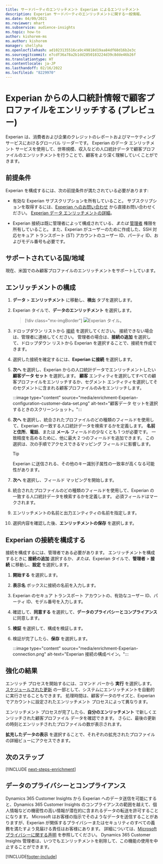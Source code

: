 ```yaml
---
title: サードパーティのエンリッチメント Experian によるエンリッチメント
description: Experian サードパーティのエンリッチメントに関する一般情報。
ms.date: 04/09/2021
ms.reviewer: mhart
ms.subservice: audience-insights
ms.topic: how-to
author: kishorem-ms
ms.author: kishorem
manager: shellyha
ms.openlocfilehash: ad1023135516ca9c49818d19aa84df68d16b2e3c
ms.sourcegitcommit: e7cdf36a78a2b1dd2850183224d39c8dde46b26f
ms.translationtype: HT
ms.contentlocale: ja-JP
ms.lasthandoff: 02/16/2022
ms.locfileid: "8229970"
---
```

# <a name="enrich-customer-profiles-with-demographics-from-experian-preview"></a>Experian からの人口統計情報で顧客プロファイルをエンリッチする (プレビュー)

Experian は、消費者および企業のクレジットのレポートおよびマーケティング サービスにおけるグローバル リーダーです。 Experian のデータ エンリッチメント サービスを使用して、世帯規模、収入などの人口統計データで顧客プロファイルのエンリッチメントを行うことで、顧客をより深く理解していくことができます。

## <a name="prerequisites"></a>前提条件

Experian を構成するには、次の前提条件が満たされている必要があります:

- 有効な Experian サブスクリプションを所有していること。 サブスクリプションを取得するには、[Experian へのお問い合わせ](https://www.experian.com/marketing-services/contact) から直接お問い合わせください。 [Experian データ エンリッチメントの詳細](https://www.experian.com/marketing-services/microsoft?cmpid=ems_web_mci_cdppage)。

- Experian 接続は既に管理者によって構成されている、*または* [管理者](permissions.md#administrator) 権限を所有していること。 また、Experian がユーザーのために作成した、SSH 対応セキュア トランスポート (ST) アカウントのユーザー ID、パーティ ID、およびモデル番号も必要です。

## <a name="supported-countriesregions"></a>サポートされている国/地域

現在、米国でのみ顧客プロファイルのエンリッチメントをサポートしています。

## <a name="configure-the-enrichment"></a>エンリッチメントの構成

1. **データ** > **エンリッチメント** に移動し、**検出** タブを選択します。

1. Experian タイルで、**データのエンリッチメント** を選択します。

   > [!div class="mx-imgBorder"]
   > ![Experian タイル。](media/experian-tile.png "Experian tile")
   > 

1. ドロップダウン リストから [接続](connections.md) を選択してください。 接続できない場合は、管理者に連絡してください。 管理者の場合は、**接続の追加** を選択して、ドロップダウン リストから Experian を選択することで、接続を作成できます。 

1. 選択した接続を確定するには、**Experian に接続** を選択します。

1.  **次へ** を選択し、Experian からの人口統計データでエンリッチメントしたい **顧客データ セット** を選択します。 **顧客** エンティティを選択してすべての顧客プロファイルをエンリッチするか、セグメント エンティティを選択してそのセグメントに含まれる顧客プロファイルのみをエンリッチします。

    :::image type="content" source="media/enrichment-Experian-configuration-customer-data-set.png" alt-text="顧客データ セットを選択するときのスクリーンショット。":::

1. **次へ** を選択し、統合されたプロファイルのどの種類のフィールドを使用して、Experian の一致する人口統計データを検索するかを定義します。 **名前と住所**、**電話**、または **メール** フィールドの少なくとも 1 つが必要です。 一致精度を高めるために、他に最大 2 つのフィールドを追加できます。 この選択は、次の手順でアクセスできるマッピング フィールドに影響します。

    > [!TIP]
    > Experian に送信される、その他のキー識別子属性の一致率が高くなる可能性があります。

1. **次へ** を選択し、フィールド マッピングを開始します。

1. 統合されたプロファイルのどの種類のフィールドを使用して、Experian の一致する人口統計データを検索するかを定義します。 必須フィールドはマークされます。

1. エンリッチメントの名前と出力エンティティの名前を指定します。

1. 選択内容を確認した後、**エンリッチメントの保存** を選択します。

## <a name="configure-the-connection-for-experian"></a>Experian の接続を構成する 

接続を構成するには、管理者である必要があります。 エンリッチメントを構成するときに **接続の追加** 選択するか、*または*、Experian タイルで、**管理者** > **接続** に移動し、**設定** を選択します。

1. **開始する** を選択します。

1. **表示名** ボックスに接続の名前を入力します。

1. Experian のセキュア トランスポート アカウントの、有効なユーザー ID、パーティ ID、モデル番号を入力します。

1. 確認して、**同意する** を選択して、**データのプライバシーとコンプライアンス** に同意します。

1. **検証** を選択して、構成を検証します。

1. 検証が完了したら、**保存** を選択します。
   
   :::image type="content" source="media/enrichment-Experian-connection.png" alt-text="Experian 接続の構成ペイン。":::

## <a name="enrichment-results"></a>強化の結果

エンリッチ プロセスを開始するには、コマンド バーから **実行** を選択します。 [スケジュールされた更新](system.md#schedule-tab) の一部として、システムにエンリッチメントを自動的に実行させることもできます。 処理時間は、顧客データのサイズと、Experian でアカウントに設定されたエンリッチメント プロセスによって異なります。

エンリッチメント プロセスが完了したら、**自分のエンリッチメント** で新しくエンリッチされた顧客プロファイル データを確認できます。 さらに、最後の更新の時刻とエンリッチされたプロファイルの数が表示されます。

**拡充したデータの表示** を選択することで、それぞれの拡充されたプロファイルの詳細ビューにアクセスできます。

## <a name="next-steps"></a>次のステップ

[!INCLUDE [next-steps-enrichment](../includes/next-steps-enrichment.md)]

## <a name="data-privacy-and-compliance"></a>データのプライバシーとコンプライアンス

Dynamics 365 Customer Insights から Experian へのデータ送信を可能にすると、Dynamics 365 Customer Insights のコンプライアンスの範囲を越えて、個人情報などの機密性の高い情報が潜在的に含まれるデータの転送を許可することになります。 Microsoft はお客様の指示でそのようなデータを送信することがありますが、Experian が関係するプライバシーまたはセキュリティのすべての義務を満たすよう見届ける責任はお客様にあります。 詳細については、[Microsoft プライバシーに関する声明](https://go.microsoft.com/fwlink/?linkid=396732) を参照してください。
Dynamics 365 Customer Insights 管理者は、いつでもエンリッチメントを削除して、この機能の使用を中止することができます。


[!INCLUDE[footer-include](../includes/footer-banner.md)]
